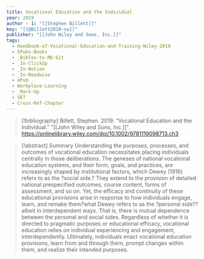 ```yaml
---
title: Vocational Education and the Individual
year: 2019
author - 1: "[[Stephen Billett]]"
key: "[[@Billett2019-so]]"
publisher: "[[John Wiley and Sons, Inc.]]"
tags:
  - Handbook-of-Vocational-Education-and-Training-Wiley-2019
  - EPubs-Books
  - _BibTex-to-MD-Git
  - _In-ClickUp
  - _In-Notion
  - _In-Readwise
  - ePub
  - Workplace-Learning
  - _Mark-Up
  - VET
  - Cross-Ref-Chapter
---
```


> [!bibliography]
> Billett, Stephen. 2019. “Vocational Education and the Individual.” "[[John Wiley and Sons, Inc.]]". https://onlinelibrary.wiley.com/doi/10.1002/9781119098713.ch3

> [!abstract]
> Summary Understanding the purposes, processes, and outcomes of vocational education necessitates placing individuals centrally in those deliberations. The geneses of national vocational education systems, and their form, goals, and practices, are increasingly shaped by institutional factors, which Dewey (1916) refers to as the ?social side.? They extend to the provision of detailed national prespecified outcomes, course content, forms of assessment, and so on. Yet, the efficacy and continuity of these educational provisions arise in response to how individuals engage, learn, and remake them?what Dewey refers to as the ?personal side??albeit in interdependent ways. That is, there is mutual dependence between the personal and social sides. Regardless of whether it is directed to pragmatic purposes or educational efficacy, vocational education relies on individual experiencing and engagement, interdependently. Ultimately, individuals enact vocational education provisions, learn from and through them, prompt changes within them, and realize their intended purposes.